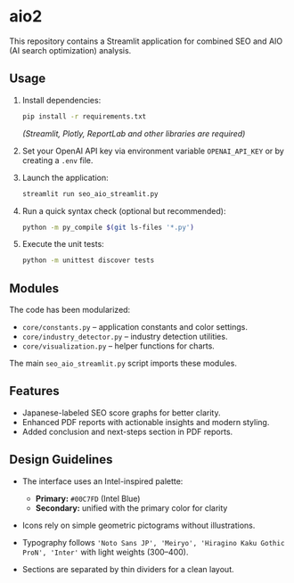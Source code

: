 # aio2

This repository contains a Streamlit application for combined SEO and AIO (AI search optimization) analysis.

## Usage

1. Install dependencies:
   ```bash
   pip install -r requirements.txt
   ```
   *(Streamlit, Plotly, ReportLab and other libraries are required)*

2. Set your OpenAI API key via environment variable `OPENAI_API_KEY` or by creating a `.env` file.

3. Launch the application:
   ```bash
   streamlit run seo_aio_streamlit.py
   ```
4. Run a quick syntax check (optional but recommended):
   ```bash
   python -m py_compile $(git ls-files '*.py')
   ```
5. Execute the unit tests:
   ```bash
   python -m unittest discover tests
   ```

## Modules

The code has been modularized:

- `core/constants.py` – application constants and color settings.
- `core/industry_detector.py` – industry detection utilities.
- `core/visualization.py` – helper functions for charts.

The main `seo_aio_streamlit.py` script imports these modules.

## Features

- Japanese-labeled SEO score graphs for better clarity.
- Enhanced PDF reports with actionable insights and modern styling.
- Added conclusion and next-steps section in PDF reports.

## Design Guidelines

- The interface uses an Intel-inspired palette:

  - **Primary:** `#00C7FD` (Intel Blue)
  - **Secondary:** unified with the primary color for clarity
- Icons rely on simple geometric pictograms without illustrations.
- Typography follows `'Noto Sans JP', 'Meiryo', 'Hiragino Kaku Gothic ProN', 'Inter'` with light weights (300–400).
- Sections are separated by thin dividers for a clean layout.
